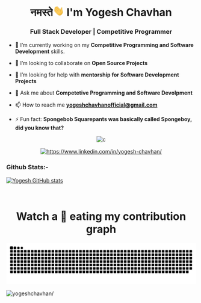 <h1 align="center">नमस्ते<img src="https://raw.githubusercontent.com/ABSphreak/ABSphreak/master/gifs/Hi.gif" width="30px"> I'm Yogesh Chavhan
<h3 align="center"> Full Stack Developer | Competitive Programmer</h3>
  

- 🔭 I’m currently working on my **Competitive Programming and Software Development** skills.

- 👯 I’m looking to collaborate on **Open Source Projects**

- 🤔 I’m looking for help with **mentorship for Software Development Projects**

- 💬 Ask me about **Competetive Programming and Software Devolpment**

- 📫 How to reach me **yogeshchavhanofficial@gmail.com**

- ⚡ Fun fact: **Spongebob Squarepants was basically called Spongeboy, did you know that?** 
<p align="center"><img src= https://hype.my/wp-content/uploads/2015/02/SpongeBob-SquarePants-Fun-Facts.jpg alt=c width="283" height="216.75"/> </p>


<p align="center">
<a href=https://www.linkedin.com/in/yogesh-chavhan target="blank"><img align="center" src=https://upload.wikimedia.org/wikipedia/commons/e/e9/Linkedin_icon.svg alt="https://www.linkedin.com/in/yogesh-chavhan/" height="20" width="20" /></a>
</p>

### Github Stats:-
[![Yogesh GitHub stats](https://github-readme-stats.vercel.app/api?username=yogeshchavhan&theme=radical)](https://github.com/yogeshchavhan/github-readme-stats)

</br>

<h1 align = 'Center'>Watch a 🐍 eating my contribution graph</h1>
<p align="center">
  <img src="https://github.com/yogeshchavhan/yogeshchavhan/blob/output/github-contribution-grid-snake.svg" alt="snake"></center>
</p>


<p align="left"> <img src=https://komarev.com/ghpvc/?username=yogeshchavhan alt=yogeshchavhan/> </p>
